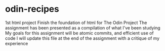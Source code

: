 # odin-recipes
1st html project
Finish the foundation of html for The Odin Project
The assignment has been presented as a compilation of what I've been studying
My goals for this assignment will be atomic commits, and efficient use of code
I will update this file at the end of the assignment with a critique of my experience
